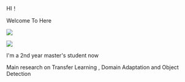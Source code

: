 
 HI！   
 
 Welcome To Here
 
 ![](https://img.shields.io/badge/CSDN-156%E6%AC%A1%E6%94%B6%E8%97%8F-green)

 ![](https://img.shields.io/badge/CSDN-31%E5%85%B3%E6%B3%A8-orange)


 I'm a 2nd year master's student now
 
 Main research on  Transfer Learning , Domain Adaptation and Object Detection

